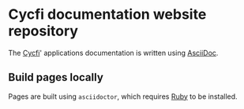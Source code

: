 # Cycfi documentation website repository

The [Cycfi]' applications documentation is written using [AsciiDoc].

## Build pages locally

Pages are built using `asciidoctor`, which requires [Ruby] to be installed.

[AsciiDoc]: https://asciidoc.org/
[Cycfi]:    https://cycfi.github.io/
[Ruby]:     https://www.ruby-lang.org/en/
